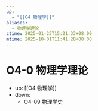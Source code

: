 ```yaml
---
up:
  - "[[O4 物理学]]"
aliases:
  - 物理学理论
ctime: 2025-01-25T15:21:33+08:00
mtime: 2025-10-01T11:41:28+08:00
---
```


# O4-0 物理学理论

- up: [[O4 物理学]]
- down:	
	- O4-09 物理学史
	
